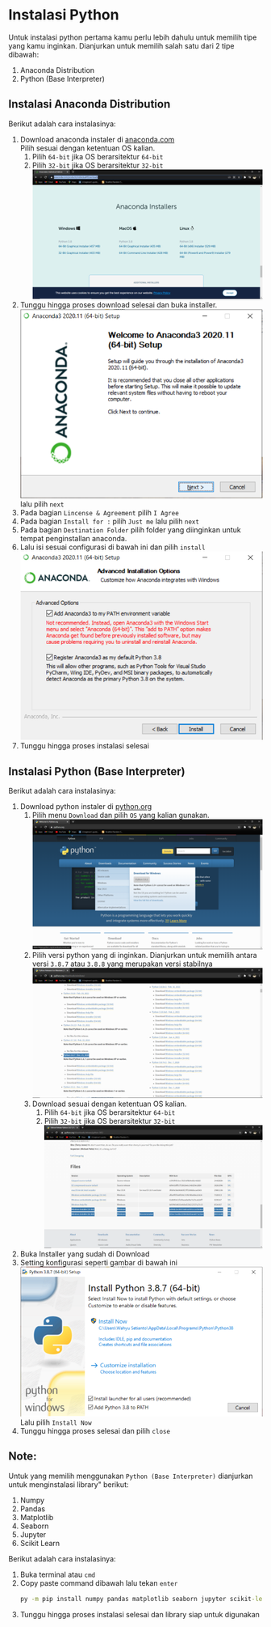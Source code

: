 # Instalasi Python

Untuk instalasi python pertama kamu perlu lebih dahulu untuk memilih tipe yang kamu inginkan. Dianjurkan untuk memilih salah satu dari 2 tipe dibawah:

1. Anaconda Distribution
2. Python (Base Interpreter)

## Instalasi Anaconda Distribution

Berikut adalah cara instalasinya:

1. Download anaconda instaler di [anaconda.com](https://www.anaconda.com/products/individual#Downloads)<br>
   Pilih sesuai dengan ketentuan OS kalian.<br>
   1. Pilih `64-bit` jika OS berarsitektur `64-bit`
   2. Pilih `32-bit` jika OS berarsitektur `32-bit`<br>
     ![Pilih Installer](img/anaconda.com.png)
2. Tunggu hingga proses download selesai dan buka installer.<br>
   ![Installer Anaconda](img/Installer-anaconda.png)<br>
   lalu pilih `next`
3. Pada bagian `Lincense & Agreement` pilih `I Agree`
4. Pada bagian `Install for :` pilih `Just me` lalu pilih `next`
5. Pada bagian `Destination Folder` pilih folder yang diinginkan untuk tempat penginstallan anaconda.
6. Lalu isi sesuai configurasi di bawah ini dan pilih `install`<br>
   ![anaconda path](img/anaconda-installer-path.png)
7. Tunggu hingga proses instalasi selesai

## Instalasi Python (Base Interpreter)

Berikut adalah cara instalasinya:

1. Download python instaler di [python.org](https://www.python.org/)<br>
   1. Pilih menu `Download` dan pilih `OS` yang kalian gunakan.<br> ![python.org](./img/python.org.png)
   2. Pilih versi python yang di inginkan. Dianjurkan untuk memilih antara versi `3.8.7` atau `3.8.8` yang merupakan versi stabilnya<br> ![pilih versi](img/python.org-pilih_versi.png)
   3. Download sesuai dengan ketentuan OS kalian.<br>
      1. Pilih `64-bit` jika OS berarsitektur `64-bit`
      2. Pilih `32-bit` jika OS berarsitektur `32-bit`<br>
        ![Pilih Installer](img/pilih-installer.png)
2. Buka Installer yang sudah di Download<br>
3. Setting konfigurasi seperti gambar di bawah ini<br>
   ![Install](img/Install.png)<br>
   Lalu pilih `Install Now`
4. Tunggu hingga proses selesai dan pilih `close`

## Note:

Untuk yang memilih menggunakan `Python (Base Interpreter)` dianjurkan untuk menginstalasi library" berikut:

1. Numpy
2. Pandas
3. Matplotlib
4. Seaborn
5. Jupyter
6. Scikit Learn

Berikut adalah cara instalasinya:

1. Buka terminal atau `cmd`
2. Copy paste command dibawah lalu tekan `enter`
   ```cmd
   py -m pip install numpy pandas matplotlib seaborn jupyter scikit-learn
   ```
3. Tunggu hingga proses instalasi selesai dan library siap untuk digunakan